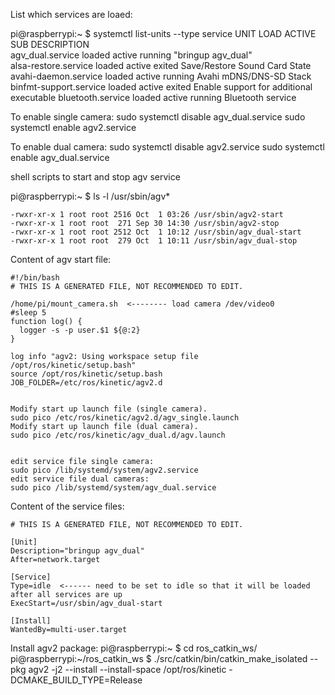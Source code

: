 List which services are loaed:

pi@raspberrypi:~ $ systemctl list-units --type service
UNIT                                                        LOAD   ACTIVE SUB     DESCRIPTION                              
agv_dual.service                                            loaded active running "bringup agv_dual"                       
alsa-restore.service                                        loaded active exited  Save/Restore Sound Card State            
avahi-daemon.service                                        loaded active running Avahi mDNS/DNS-SD Stack                  
binfmt-support.service                                      loaded active exited  Enable support for additional executable 
bluetooth.service                                           loaded active running Bluetooth service                        


To enable single camera:
sudo systemctl disable agv_dual.service
sudo systemctl enable agv2.service 

To enable dual camera:
sudo systemctl disable agv2.service 
sudo systemctl enable agv_dual.service


shell scripts to start and stop agv service

pi@raspberrypi:~ $ ls -l /usr/sbin/agv*
```
-rwxr-xr-x 1 root root 2516 Oct  1 03:26 /usr/sbin/agv2-start
-rwxr-xr-x 1 root root  271 Sep 30 14:30 /usr/sbin/agv2-stop
-rwxr-xr-x 1 root root 2512 Oct  1 10:12 /usr/sbin/agv_dual-start
-rwxr-xr-x 1 root root  279 Oct  1 10:11 /usr/sbin/agv_dual-stop
```

Content of agv start file:

```
#!/bin/bash
# THIS IS A GENERATED FILE, NOT RECOMMENDED TO EDIT.

/home/pi/mount_camera.sh  <-------- load camera /dev/video0
#sleep 5
function log() {
  logger -s -p user.$1 ${@:2}
}

log info "agv2: Using workspace setup file /opt/ros/kinetic/setup.bash"
source /opt/ros/kinetic/setup.bash
JOB_FOLDER=/etc/ros/kinetic/agv2.d


Modify start up launch file (single camera).
sudo pico /etc/ros/kinetic/agv2.d/agv_single.launch
Modify start up launch file (dual camera).
sudo pico /etc/ros/kinetic/agv_dual.d/agv.launch


edit service file single camera:
sudo pico /lib/systemd/system/agv2.service 
edit service file dual cameras:
sudo pico /lib/systemd/system/agv_dual.service
```
Content of the service files:
```
# THIS IS A GENERATED FILE, NOT RECOMMENDED TO EDIT.

[Unit]
Description="bringup agv_dual"
After=network.target

[Service]
Type=idle  <------ need to be set to idle so that it will be loaded after all services are up
ExecStart=/usr/sbin/agv_dual-start

[Install]
WantedBy=multi-user.target
```
Install agv2 package:
pi@raspberrypi:~ $ cd ros_catkin_ws/
pi@raspberrypi:~/ros_catkin_ws $ ./src/catkin/bin/catkin_make_isolated  --pkg agv2 -j2 --install --install-space /opt/ros/kinetic -DCMAKE_BUILD_TYPE=Release

